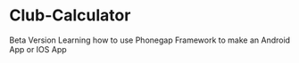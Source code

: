# Club-Calculator

Beta Version Learning how to use Phonegap Framework to make an Android App or IOS App
